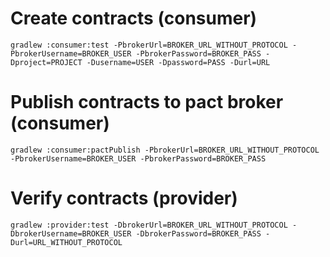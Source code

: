 Create contracts (consumer)
=========================
```
gradlew :consumer:test -PbrokerUrl=BROKER_URL_WITHOUT_PROTOCOL -PbrokerUsername=BROKER_USER -PbrokerPassword=BROKER_PASS -Dproject=PROJECT -Dusername=USER -Dpassword=PASS -Durl=URL  
```

Publish contracts to pact broker (consumer)
=========================
```
gradlew :consumer:pactPublish -PbrokerUrl=BROKER_URL_WITHOUT_PROTOCOL -PbrokerUsername=BROKER_USER -PbrokerPassword=BROKER_PASS
```

Verify contracts (provider)
========================
```
gradlew :provider:test -DbrokerUrl=BROKER_URL_WITHOUT_PROTOCOL -DbrokerUsername=BROKER_USER -DbrokerPassword=BROKER_PASS -Durl=URL_WITHOUT_PROTOCOL 
```

